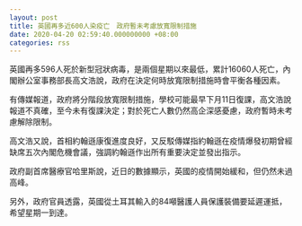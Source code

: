 ```yaml
---
layout: post
title: 英國再多近600人染疫亡　政府暫未考慮放寬限制措施
date: 2020-04-20 02:59:40.000000000 +08:00
categories: rss
---
```


英國再多596人死於新型冠狀病毒，是兩個星期以來最低，累計16060人死亡，內閣辦公室事務部長高文浩說，政府在決定何時放寬限制措施時會平衡各種因素。

有傳媒報道，政府將分階段放寬限制措施，學校可能最早下月11日復課，高文浩說報道不真確，至今未有復課決定；對於死亡人數仍然高企深感憂慮，政府暫時未考慮解除限制。

高文浩又說，首相約翰遜康復進度良好，又反駁傳媒指約翰遜在疫情爆發初期曾經缺席五次內閣危機會議，強調約翰遜作出所有重要決定並發出指示。

政府副首席醫療官哈里斯說，近日的數據顯示，英國的疫情開始緩和，但仍然未過高峰。

另外，政府官員透露，英國從土耳其輸入的84噸醫護人員保護裝備要延遲運抵，希望星期一到達。
